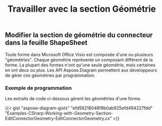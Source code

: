 ﻿---
title: Travailler avec la section Géométrie
type: docs
weight: 190
url: /fr/net/working-with-geometry-section/
description: Cette section explique comment obtenir la géométrie de Visio en utilisant Aspose.Diagram
---
## **Modifier la section de géométrie du connecteur dans la feuille ShapeSheet**
Toute forme dans Microsoft Office Visio est composée d'une ou plusieurs "géométries". Chaque géométrie représente un composant différent de la forme. La plupart des formes n'ont qu'une seule géométrie, mais certaines en ont deux ou plus. Les API Aspose.Diagram permettent aux développeurs de gérer ces géométries par programmation.
### **Exemple de programmation**
Les extraits de code ci-dessous gèrent les géométries d'une forme.

{{< gist "aspose-diagram-gists" "efd56218048f8b0ab925efd494227fdd" "Examples-CSharp-Working-with-Geometry-Section-EditConnectorGeometry-EditConnectorGeometry.cs" >}}
